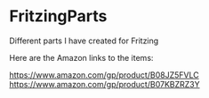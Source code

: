 # FritzingParts
Different parts I have created for Fritzing

Here are the Amazon links to the items:

https://www.amazon.com/gp/product/B08JZ5FVLC
https://www.amazon.com/gp/product/B07KBZRZ3Y
